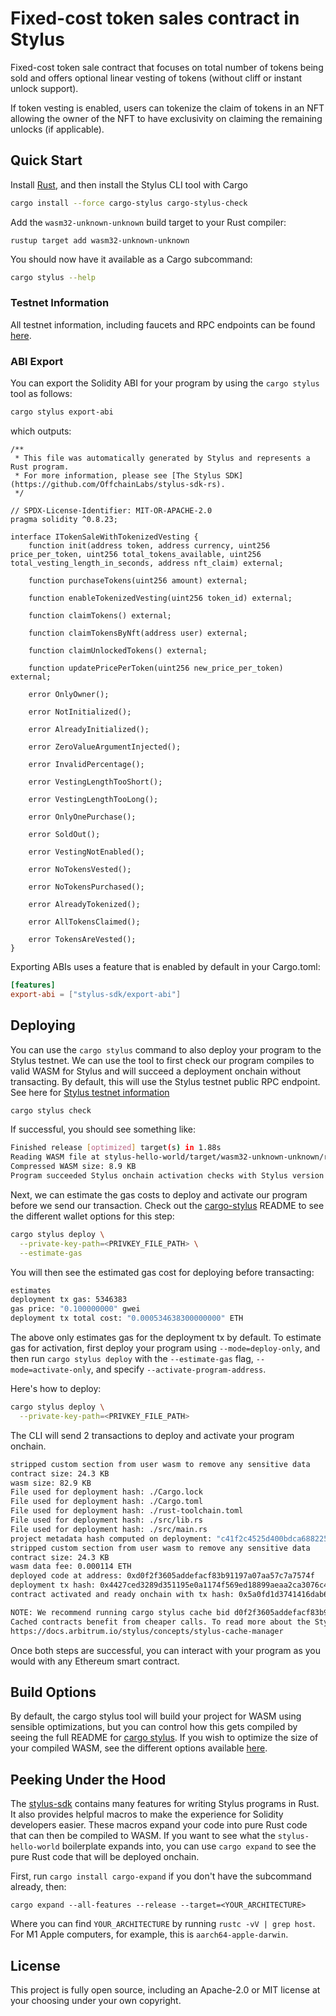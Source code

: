 # Fixed-cost token sales contract in Stylus

Fixed-cost token sale contract that focuses on total number of tokens being sold and offers optional linear vesting of tokens (without cliff or instant unlock support).

If token vesting is enabled, users can tokenize the claim of tokens in an NFT allowing the owner of the NFT to have exclusivity on claiming the remaining unlocks (if applicable).

## Quick Start 

Install [Rust](https://www.rust-lang.org/tools/install), and then install the Stylus CLI tool with Cargo

```bash
cargo install --force cargo-stylus cargo-stylus-check
```

Add the `wasm32-unknown-unknown` build target to your Rust compiler:

```
rustup target add wasm32-unknown-unknown
```

You should now have it available as a Cargo subcommand:

```bash
cargo stylus --help
```

### Testnet Information

All testnet information, including faucets and RPC endpoints can be found [here](https://docs.arbitrum.io/stylus/reference/testnet-information).

### ABI Export

You can export the Solidity ABI for your program by using the `cargo stylus` tool as follows:

```bash
cargo stylus export-abi
```

which outputs:

```solidity
/**
 * This file was automatically generated by Stylus and represents a Rust program.
 * For more information, please see [The Stylus SDK](https://github.com/OffchainLabs/stylus-sdk-rs).
 */

// SPDX-License-Identifier: MIT-OR-APACHE-2.0
pragma solidity ^0.8.23;

interface ITokenSaleWithTokenizedVesting {
    function init(address token, address currency, uint256 price_per_token, uint256 total_tokens_available, uint256 total_vesting_length_in_seconds, address nft_claim) external;

    function purchaseTokens(uint256 amount) external;

    function enableTokenizedVesting(uint256 token_id) external;

    function claimTokens() external;

    function claimTokensByNft(address user) external;

    function claimUnlockedTokens() external;

    function updatePricePerToken(uint256 new_price_per_token) external;

    error OnlyOwner();

    error NotInitialized();

    error AlreadyInitialized();

    error ZeroValueArgumentInjected();

    error InvalidPercentage();

    error VestingLengthTooShort();

    error VestingLengthTooLong();

    error OnlyOnePurchase();

    error SoldOut();

    error VestingNotEnabled();

    error NoTokensVested();

    error NoTokensPurchased();

    error AlreadyTokenized();

    error AllTokensClaimed();

    error TokensAreVested();
}
```

Exporting ABIs uses a feature that is enabled by default in your Cargo.toml:

```toml
[features]
export-abi = ["stylus-sdk/export-abi"]
```

## Deploying

You can use the `cargo stylus` command to also deploy your program to the Stylus testnet. We can use the tool to first check
our program compiles to valid WASM for Stylus and will succeed a deployment onchain without transacting. By default, this will use the Stylus testnet public RPC endpoint. See here for [Stylus testnet information](https://docs.arbitrum.io/stylus/reference/testnet-information)

```bash
cargo stylus check
```

If successful, you should see something like:

```bash
Finished release [optimized] target(s) in 1.88s
Reading WASM file at stylus-hello-world/target/wasm32-unknown-unknown/release/stylus-hello-world.wasm
Compressed WASM size: 8.9 KB
Program succeeded Stylus onchain activation checks with Stylus version: 1
```

Next, we can estimate the gas costs to deploy and activate our program before we send our transaction. Check out the [cargo-stylus](https://github.com/OffchainLabs/cargo-stylus) README to see the different wallet options for this step:

```bash
cargo stylus deploy \
  --private-key-path=<PRIVKEY_FILE_PATH> \
  --estimate-gas
```

You will then see the estimated gas cost for deploying before transacting:

```bash
estimates
deployment tx gas: 5346383
gas price: "0.100000000" gwei
deployment tx total cost: "0.000534638300000000" ETH
```

The above only estimates gas for the deployment tx by default. To estimate gas for activation, first deploy your program using `--mode=deploy-only`, and then run `cargo stylus deploy` with the `--estimate-gas` flag, `--mode=activate-only`, and specify `--activate-program-address`.


Here's how to deploy:

```bash
cargo stylus deploy \
  --private-key-path=<PRIVKEY_FILE_PATH>
```

The CLI will send 2 transactions to deploy and activate your program onchain.

```bash
stripped custom section from user wasm to remove any sensitive data
contract size: 24.3 KB
wasm size: 82.9 KB
File used for deployment hash: ./Cargo.lock
File used for deployment hash: ./Cargo.toml
File used for deployment hash: ./rust-toolchain.toml
File used for deployment hash: ./src/lib.rs
File used for deployment hash: ./src/main.rs
project metadata hash computed on deployment: "c41f2c4525d400bdca688225863a4167cb7b450c03da8a859c52e7eaad309e51"
stripped custom section from user wasm to remove any sensitive data
contract size: 24.3 KB
wasm data fee: 0.000114 ETH
deployed code at address: 0xd0f2f3605addefacf83b91197a07aa57c7a7574f
deployment tx hash: 0x4427ced3289d351195e0a1174f569ed18899aeaa2ca3076c4b05a95c404ba25a
contract activated and ready onchain with tx hash: 0x5a0fd1d3741416dab64667837860d4fbf15ef41535ad3949b2ec02c3b0d8d521

NOTE: We recommend running cargo stylus cache bid d0f2f3605addefacf83b91197a07aa57c7a7574f 0 to cache your activated contract in ArbOS.
Cached contracts benefit from cheaper calls. To read more about the Stylus contract cache, see
https://docs.arbitrum.io/stylus/concepts/stylus-cache-manager
```

Once both steps are successful, you can interact with your program as you would with any Ethereum smart contract.

## Build Options

By default, the cargo stylus tool will build your project for WASM using sensible optimizations, but you can control how this gets compiled by seeing the full README for [cargo stylus](https://github.com/OffchainLabs/cargo-stylus). If you wish to optimize the size of your compiled WASM, see the different options available [here](https://github.com/OffchainLabs/cargo-stylus/blob/main/OPTIMIZING_BINARIES.md).

## Peeking Under the Hood

The [stylus-sdk](https://github.com/OffchainLabs/stylus-sdk-rs) contains many features for writing Stylus programs in Rust. It also provides helpful macros to make the experience for Solidity developers easier. These macros expand your code into pure Rust code that can then be compiled to WASM. If you want to see what the `stylus-hello-world` boilerplate expands into, you can use `cargo expand` to see the pure Rust code that will be deployed onchain.

First, run `cargo install cargo-expand` if you don't have the subcommand already, then:

```
cargo expand --all-features --release --target=<YOUR_ARCHITECTURE>
```

Where you can find `YOUR_ARCHITECTURE` by running `rustc -vV | grep host`. For M1 Apple computers, for example, this is `aarch64-apple-darwin`.

## License

This project is fully open source, including an Apache-2.0 or MIT license at your choosing under your own copyright.
